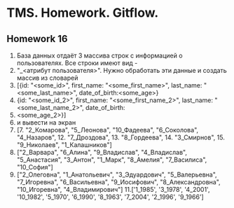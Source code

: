 # TMS. Homework. Gitflow.
## Homework 16
1. База данных отдаёт 3 массива cтрок с информацией о пользователях. Все строки имеют вид -
2. "<id>_<атрибут пользователя>". Нужно обработать эти данные и создать массив из словарей
3. [{id: "<some_id>", first_name: "<some_first_name>", last_name: "<some_last_name>", date_of_birth:<some_age>}
4. {id: "<some_id_2>", first_name: "<some_first_name_2>", last_name: "<some_last_name_2>", date_of_birth:
5. <some_age_2>}]
6. и вывести на экран
7. [7. "2_Комарова", "5_Леонова", "10_Фадеева", "6_Соколова",  "4_Назаров", 12. "7_Дроздова", 13. "8_Гордеева", 14. "3_Смирнов", 15. "9_Николаев", "1_Калашников"]
8. ["2_Варвара", "6_Алина", "9_Владислав", "4_Владислав", "5_Анастасия", "3_Антон", "1_Марк", "8_Амелия", "7_Василиса", "10_София"]
9. ["2_Олеговна", "1_Анатольевич", "3_Эдуардович", "5_Валерьевна", "7_Игоревна", "6_Васильевна", "9_Иосифович", "8_Александровна", "10_Игоревна", "4_Владимирович"]
11.['1_1985', '3_1978', '4_2001', '10_1982', '5_1970', '6_1990', '8_1963', '7_2004', '2_1996', '9_1966']

